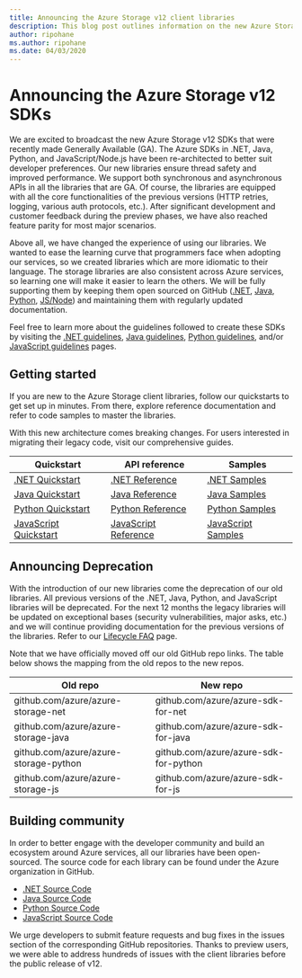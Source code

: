 ```yaml
---
title: Announcing the Azure Storage v12 client libraries
description: This blog post outlines information on the new Azure Storage v12 client libraries and explains how to get started.
author: ripohane
ms.author: ripohane
ms.date: 04/03/2020
---
```


# Announcing the Azure Storage v12 SDKs

We are excited to broadcast the new Azure Storage v12 SDKs that were recently made Generally Available (GA). The Azure SDKs in .NET, Java, Python, and JavaScript/Node.js have been re-architected to better suit developer preferences. Our new libraries ensure thread safety and improved performance. We support both synchronous and asynchronous APIs in all the libraries that are GA. Of course, the libraries are equipped with all the core functionalities of the previous versions (HTTP retries, logging, various auth protocols, etc.). After significant development and customer feedback during the preview phases, we have also reached feature parity for most major scenarios.


Above all, we have changed the experience of using our libraries. We wanted to ease the learning curve that programmers face when adopting our services, so we created libraries which are more idiomatic to their language. The storage libraries are also consistent across Azure services, so learning one will make it easier to learn the others. We will be fully supporting them by keeping them open sourced on GitHub ([.NET](https://github.com/Azure/azure-sdk-for-net/tree/master/sdk/storage), [Java](https://github.com/Azure/azure-sdk-for-java/tree/master/sdk/storage), [Python](https://github.com/Azure/azure-sdk-for-python/tree/master/sdk/storage), [JS/Node](https://github.com/Azure/azure-sdk-for-js/tree/master/sdk/storagehttps://github.com/Azure/azure-sdk-for-js/tree/master/sdk/storage)) and maintaining them with regularly updated documentation.

Feel free to learn more about the guidelines followed to create these SDKs by visiting the [.NET guidelines](https://azure.github.io/azure-sdk/dotnet_introduction.html), [Java guidelines](https://azure.github.io/azure-sdk/java_introduction.html), [Python guidelines](https://azure.github.io/azure-sdk/python_design.html), and/or [JavaScript guidelines](https://azure.github.io/azure-sdk/typescript_design.html) pages.


## Getting started

If you are new to the Azure Storage client libraries, follow our quickstarts to get set up in minutes. From there, explore reference documentation and refer to code samples to master the libraries.

With this new architecture comes breaking changes. For users interested in migrating their legacy code, visit our comprehensive guides.

| Quickstart | API reference | Samples |
|------------|---------------|---------|
| [.NET Quickstart](https://docs.microsoft.com/azure/storage/blobs/storage-quickstart-blobs-dotnet) | [.NET Reference](https://docs.microsoft.com/en-us/dotnet/api/overview/azure/storage?view=azure-dotnet) | [.NET Samples](https://docs.microsoft.com/azure/storage/common/storage-samples-dotnet?toc=%2fazure%2fstorage%2fblobs%2ftoc.json) |
| [Java Quickstart](https://docs.microsoft.com/azure/storage/blobs/storage-quickstart-blobs-java) | [Java Reference](https://azuresdkdocs.blob.core.windows.net/$web/java/azure-storage-blob/12.0.0/index.html) | [Java Samples](https://docs.microsoft.com/azure/storage/common/storage-samples-java?toc=%2fazure%2fstorage%2fblobs%2ftoc.json) |
| [Python Quickstart](https://docs.microsoft.com/azure/storage/blobs/storage-quickstart-blobs-python) | [Python Reference](https://docs.microsoft.com/en-us/python/api/overview/azure/storage-index?view=azure-python) | [Python Samples](https://docs.microsoft.com/azure/storage/common/storage-samples-python?toc=%2fazure%2fstorage%2fblobs%2ftoc.json) |
| [JavaScript Quickstart](https://docs.microsoft.com/azure/storage/blobs/storage-quickstart-blobs-nodejs) | [JavaScript Reference](https://docs.microsoft.com/en-us/javascript/api/overview/azure/storage-overview?view=azure-node-latest) | [JavaScript Samples](https://docs.microsoft.com/azure/storage/common/storage-samples-javascript?toc=%2fazure%2fstorage%2fblobs%2ftoc.json) |

## Announcing Deprecation

With the introduction of our new libraries come the deprecation of our old libraries. All previous versions of the .NET, Java, Python, and JavaScript libraries will be deprecated. For the next 12 months the legacy libraries will be updated on exceptional bases (security vulnerabilities, major asks, etc.) and we will continue providing documentation for the previous versions of the libraries. Refer to our [Lifecycle FAQ](https://support.microsoft.com/en-us/help/18486/lifecycle-faq-azure) page.

Note that we have officially moved off our old GitHub repo links. The table below shows the mapping from the old repos to the new repos.

| Old repo | New repo |
|----------|----------|
| github.com/azure/azure-storage-net | github.com/azure/azure-sdk-for-net |
| github.com/azure/azure-storage-java | github.com/azure/azure-sdk-for-java |
| github.com/azure/azure-storage-python | github.com/azure/azure-sdk-for-python |
| github.com/azure/azure-storage-js | github.com/azure/azure-sdk-for-js |


## Building community

In order to better engage with the developer community and build an ecosystem around Azure services, all our libraries have been open-sourced. The source code for each library can be found under the Azure organization in GitHub.

* [.NET Source Code](https://www.github.com/azure/azure-sdk-for-net)
* [Java Source Code](https://www.github.com/azure/azure-sdk-for-java)
* [Python Source Code](https://github.com/azure/azure-sdk-for-python)
* [JavaScript Source Code](https://github.com/azure/azure-sdk-for-js)

We urge developers to submit feature requests and bug fixes in the issues section of the corresponding GitHub repositories. Thanks to preview users, we were able to address hundreds of issues with the client libraries before the public release of v12.
